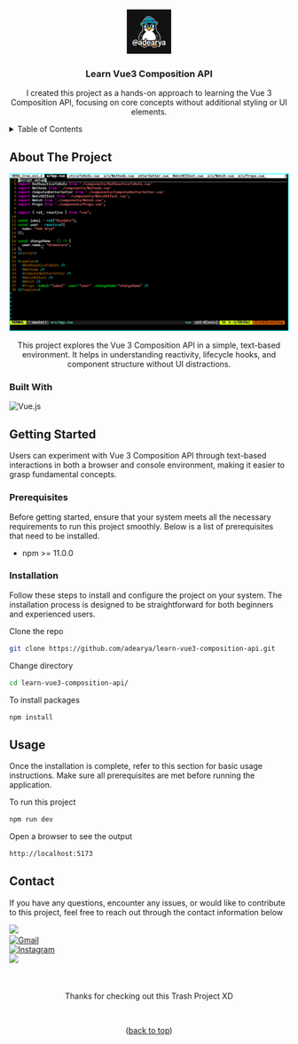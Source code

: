 <a name="readme-top"></a>

<!-- learn-vue3-composition-api -->
<br />

<div align="center">

<img src="https://raw.githubusercontent.com/adearya/learn-vue3-composition-api/HEAD/raw/images/github_user_logo.jpeg" alt="Github User Logo" width="80" height="80">

<h3 align="center">Learn Vue3 Composition API</h3>
    <p align="center">
        I created this project as a hands-on approach to learning the Vue 3 Composition API, focusing on core concepts without additional styling or UI elements.
    </p>
</div>

<!-- TABLE OF CONTENTS -->
<details>
    <summary>Table of Contents</summary>
    <ol>
        <li>
            <a href="#about-the-project">About The Project</a>
            <ul>
                <li><a href="#built-with">Built With</a></li>
            </ul>
        </li>
        <li>
            <a href="#getting-started">Getting Started</a>
            <ul>
                <li><a href="#prerequisites">Prerequisites</a></li>
                <li><a href="#installation">Installation</a></li>
            </ul>
        </li>
        <li><a href="#usage">Usage</a></li>
        <li><a href="#contact">Contact</a></li>
    </ol>
</details>


## About The Project

![App Screenshot](https://raw.githubusercontent.com/adearya/learn-vue3-composition-api/HEAD/raw/images/desktop_screenshot.png)

<p align="center">
    This project explores the Vue 3 Composition API in a simple, text-based environment. It helps in understanding reactivity, lifecycle hooks, and component structure without UI distractions.
</p>

### Built With
![Vue.js](https://img.shields.io/badge/Vue.js-4FC08D?logo=vuedotjs&logoColor=fff) <br />
<!-- add_built_with -->


## Getting Started

<p>
    Users can experiment with Vue 3 Composition API through text-based interactions in both a browser and console environment, making it easier to grasp fundamental concepts.
</p>

### Prerequisites
<p>Before getting started, ensure that your system meets all the necessary requirements to run this project smoothly. Below is a list of prerequisites that need to be installed.</p>

<ul>
    <li>npm >= 11.0.0</li>
    <!-- add_prerequisites -->
</ul>

### Installation
<p>Follow these steps to install and configure the project on your system. The installation process is designed to be straightforward for both beginners and experienced users.</p>

Clone the repo
```sh
git clone https://github.com/adearya/learn-vue3-composition-api.git
```
Change directory
```sh
cd learn-vue3-composition-api/
```
To install packages
```sh
npm install
```
<!-- add_installation -->


## Usage

<p>Once the installation is complete, refer to this section for basic usage instructions. Make sure all prerequisites are met before running the application.</p>


To run this project
```sh
npm run dev
```
Open a browser to see the output
```sh
http://localhost:5173
```
<!-- add_usage -->


## Contact

<p>If you have any questions, encounter any issues, or would like to contribute to this project, feel free to reach out through the contact information below</p>

<div>
    <a href="https://linkedin.com/in/ade-arya-bimantara">
        <img src="https://img.shields.io/badge/linkedin-%230077B5.svg?style=for-the-badge&logo=linkedin&logoColor=white">
    </a>
</div>
<div>
    <a href="mailto:ade.aryabimantara@gmail.com">
        <img src="https://img.shields.io/badge/Gmail-D14836?style=for-the-badge&logo=gmail&logoColor=white" alt="Gmail" />
    </a>
</div>
<div>
    <a href="https://www.instagram.com/adearyabmtra">
        <img src="https://img.shields.io/badge/Instagram-%23E4405F.svg?style=for-the-badge&logo=Instagram&logoColor=white" alt="Instagram" />
    </a>
</div>
<div>
    <a href="https://t.me/adearyabimantara">
        <img src="https://img.shields.io/badge/Telegram-2CA5E0?style=for-the-badge&logo=telegram&logoColor=white">
    </a>
</div>

<br />
<br />

<p align="center">Thanks for checking out this Trash Project XD</p>

<br />

<p align="center">(<a href="#readme-top">back to top</a>)</p>
